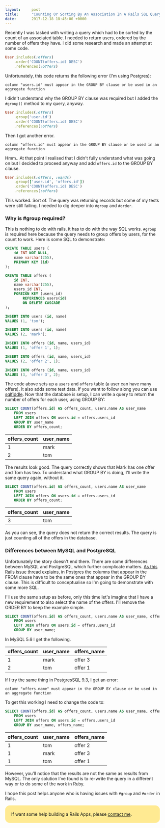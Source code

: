 ```yaml
---
layout:     post
title:      "Counting Or Sorting By An Association In A Rails SQL Query"
date:       2017-12-18 18:45:00 +0000
---
```


Recently I was tasked with writing a query which had to be sorted by the count of an associated table. I needed to return users, ordered by the number of offers they have. I did some research and made an attempt at some code.

```ruby
User.includes(:offers)
    .order('COUNT(offers.id) DESC')
    .references(:offers)
```

Unfortunately, this code returns the following error (I'm using Postgres):

```
column "users.id" must appear in the GROUP BY clause or be used in an aggregate function
```

I didn't understand why the GROUP BY clause was required but I added the `#group()` method to my query, anyway.

```ruby
User.includes(:offers)
    .group('user.id')
    .order('COUNT(offers.id) DESC')
    .references(:offers)
```

Then I got another error.

```
column "offers.id" must appear in the GROUP BY clause or be used in an aggregate function
```

Hmm.. At that point I realised that I didn't fully understand what was going on but I decided to proceed anyway and add `offers.id` to the GROUP BY clause.

```ruby
User.includes(:offers, :wards)
    .group(['user.id', 'offers.id'])
    .order('COUNT(offers.id) DESC')
    .references(:offers)
```

This worked. Sort of. The query was returning records but some of my tests were still failing. I needed to dig deeper into `#group` and `#order`.

### Why is #group required?

This is nothing to do with rails, it has to do with the way SQL works. `#group` is required here because the query needs to group offers by users, for the count to work. Here is some SQL to demonstrate:

```SQL
CREATE TABLE users (
    id INT NOT NULL,
    name varchar(255),
    PRIMARY KEY (id)
);

CREATE TABLE offers (
    id INT,
    name varchar(255),
    users_id INT,
    FOREIGN KEY (users_id)
        REFERENCES users(id)
        ON DELETE CASCADE
);

INSERT INTO users (id, name)
VALUES (1, 'tom');

INSERT INTO users (id, name)
VALUES (2, 'mark');

INSERT INTO offers (id, name, users_id)
VALUES (1, 'offer 1', 1);

INSERT INTO offers (id, name, users_id)
VALUES (2, 'offer 2', 1);

INSERT INTO offers (id, name, users_id)
VALUES (3, 'offer 3', 2);
```

The code above sets up a `users` and `offers` table (a user can have many offers). It also adds some test data. If you want to follow along you can use [sqlfiddle](http://sqlfiddle.com). Now that the database is setup, I can write a query to return the number of offers for each user, using GROUP BY:

```SQL
SELECT COUNT(offers.id) AS offers_count, users.name AS user_name
    FROM users
    LEFT JOIN offers ON users.id = offers.users_id
    GROUP BY user_name
    ORDER BY offers_count;
```

| offers_count | user_name |
|-------------|-------------|
| 1           | mark        |
| 2           | tom         |


The results look good. The query correctly shows that Mark has one offer and Tom has two. To understand what GROUP BY is doing, I'll write the same query again, without it.

```SQL
SELECT COUNT(offers.id) AS offers_count, users.name AS user_name
    FROM users
    LEFT JOIN offers ON users.id = offers.users_id
    ORDER BY offers_count;
```

| offers_count | user_name |
|-------------|-------------|
| 3           | tom         |

As you can see, the query does not return the correct results. The query is just counting all of the offers in the database.

### Differences between MySQL and PostgreSQL
Unfortunately the story doesn't end there. There are some differences between MySQL and PostgreSQL which further complicate matters. [As this Rails issue thread explains](https://github.com/rails/rails/issues/1515), in Postgres the columns that appear in the FROM clause have to be the same ones that appear in the GROUP BY clause. This is difficult to conceptualise so I'm going to demonstrate with some more SQL.

I'll use the same setup as before, only this time let's imagine that I have a new requirement to also select the name of the offers. I'll remove the ORDER BY to keep the example simple.

```SQL
SELECT COUNT(offers.id) AS offers_count, users.name AS user_name, offers.name AS offers_name
    FROM users
    LEFT JOIN offers ON users.id = offers.users_id
    GROUP BY user_name;
```

In MySQL 5.6 I get the following.

| offers_count | user_name | offers_name |
|-------------|-------------|------------|
| 1           | mark        | 	offer 3  |
| 2           | tom         |   offer 1  |

If I try the same thing in PostgresSQL 9.3, I get an error:

```
column "offers.name" must appear in the GROUP BY clause or be used in an aggregate function
```

To get this working I need to change the code to:

```SQL
SELECT COUNT(offers.id) AS offers_count, users.name AS user_name, offers.name AS offers_name
    FROM users
    LEFT JOIN offers ON users.id = offers.users_id
    GROUP BY user_name, offers_name;
```

| offers_count | user_name | offers_name |
|-------------|-------------|------------|
| 1           | tom        | 	offer 2  |
| 1           | mark         |   offer 3  |
| 1           | tom         |   offer 1  |

However, you'll notice that the results are not the same as results from MySQL. The only solution I've found is to re-write the query in a different way or to do some of the work in Ruby.

I hope this post helps anyone who is having issues with `#group` and `#order` in Rails.

<div style="border-radius: 15px;background: #ffea92;padding: 20px;">
  If want some help building a Rails Apps, please <a href="/contact">contact me</a>.
<div>
